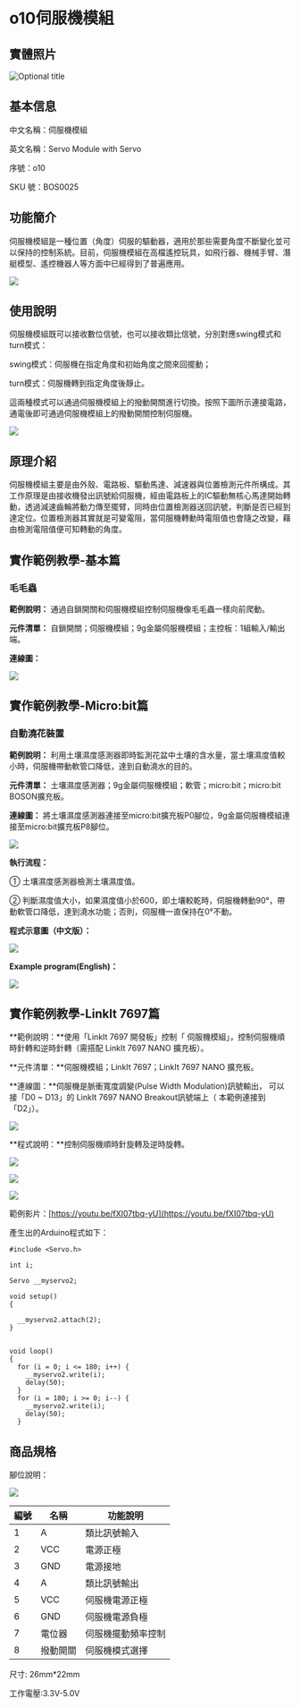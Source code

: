 # o10伺服機模組

## 實體照片

![Optional title](<../../../.gitbook/assets/boson-duo-ji-kong-zhi-mo-kuai-shi-wu-tu (1).jpg>)

## 基本信息

中文名稱：伺服機模組

英文名稱：Servo Module with Servo

序號：o10

SKU 號：BOS0025

## 功能簡介

伺服機模組是一種位置（角度）伺服的驅動器，適用於那些需要角度不斷變化並可以保持的控制系統。目前，伺服機模組在高檔遙控玩具，如飛行器、機械手臂、潛艇模型、遙控機器人等方面中已經得到了普遍應用。

![](../../../.gitbook/assets/servo_module_with_servo_intro.png)

## 使用說明

伺服機模組既可以接收數位信號，也可以接收類比信號，分別對應swing模式和turn模式：

swing模式：伺服機在指定角度和初始角度之間來回擺動；

turn模式：伺服機轉到指定角度後靜止。

這兩種模式可以通過伺服機模組上的撥動開關進行切換。按照下圖所示連接電路，通電後即可通過伺服機模組上的撥動開關控制伺服機。

![](<../../../.gitbook/assets/servo_module_with_servo_ui (2) (2) (2) (2) (1).png>)

## 原理介紹

伺服機模組主要是由外殼、電路板、驅動馬達、減速器與位置檢測元件所構成。其工作原理是由接收機發出訊號給伺服機，經由電路板上的IC驅動無核心馬達開始轉動，透過減速齒輪將動力傳至擺臂，同時由位置檢測器送回訊號，判斷是否已經到達定位。位置檢測器其實就是可變電阻，當伺服機轉動時電阻值也會隨之改變，藉由檢測電阻值便可知轉動的角度。

## 實作範例教學-基本篇

### **毛毛蟲**

**範例說明：** 通過自鎖開關和伺服機模組控制伺服機像毛毛蟲一樣向前爬動。

**元件清單：** 自鎖開關；伺服機模組；9g金屬伺服機模組；主控板：1組輸入/輸出端。

**連線圖：**

![](<../../../.gitbook/assets/boson\_自锁开关\_应用样例4\_连线图 (4) (4) (4) (3).png>)

## 實作範例教學-Micro:bit篇

### **自動澆花裝置**

**範例說明：** 利用土壤濕度感測器即時監測花盆中土壤的含水量，當土壤濕度值較小時，伺服機帶動軟管口降低，達到自動澆水的目的。

**元件清單：** 土壤濕度感測器；9g金屬伺服機模組；軟管；micro:bit；micro:bit BOSON擴充板。

**連線圖：** 將土壤濕度感測器連接至micro:bit擴充板P0腳位，9g金屬伺服機模組連接至micro:bit擴充板P8腳位。

![](<../../../.gitbook/assets/boson9g-jin-shu-duo-ji-mo-kuai-zi-dong-jiao-hua-zhuang-zhi-lian-xian-tu (2) (2) (2) (2) (1).png>)

**執行流程：**

① 土壤濕度感測器檢測土壤濕度值。

② 判斷濕度值大小，如果濕度值小於600，即土壤較乾時，伺服機轉動90°，帶動軟管口降低，達到澆水功能；否則，伺服機一直保持在0°不動。

**程式示意圖（中文版）：**

![](../../../.gitbook/assets/servo_module_with_servo_prg_ch_tw.png)

**Example program(English)：**

![](../../../.gitbook/assets/boson\_舵机控制模块\_自动浇花装置程序示意图英文版.png)

## 實作範例教學-LinkIt 7697篇

**範例說明：**使用「LinkIt 7697 開發板」控制「 伺服機模組」，控制伺服機順時針轉和逆時針轉（需搭配 LinkIt 7697 NANO 擴充板）。

**元件清單：**伺服機模組；LinkIt 7697；LinkIt 7697 NANO 擴充板。

**連線圖：**伺服機是脈衝寬度調變(Pulse Width Modulation)訊號輸出， 可以接「D0 \~ D13」的 LinkIt 7697 NANO Breakout訊號端上（ 本範例連接到「D2」）。

![](../../../.gitbook/assets/servo_module\_7697\_1.jpg)

**程式說明：**控制伺服機順時針旋轉及逆時旋轉。

![](../../../.gitbook/assets/servo_module\_7697\_2.jpg)

![](../../../.gitbook/assets/servo_module\_7697\_3.jpg)

![](../../../.gitbook/assets/servo_module\_7697\_4.jpg)

範例影片：[https://youtu.be/fXI07tbq-yU](https://youtu.be/fXI07tbq-yU)

產生出的Arduino程式如下：

```
#include <Servo.h>

int i;

Servo __myservo2;

void setup()
{

  __myservo2.attach(2);
}


void loop()
{
  for (i = 0; i <= 180; i++) {
    __myservo2.write(i);
    delay(50);
  }
  for (i = 180; i >= 0; i--) {
    __myservo2.write(i);
    delay(50);
  }
```

## 商品規格

腳位說明：

![](../../../.gitbook/assets/servo_module_with_servo_spec.png)

| **編號** | **名稱** | **功能說明**  |
| ------ | ------ | --------- |
| 1      | A      | 類比訊號輸入    |
| 2      | VCC    | 電源正極      |
| 3      | GND    | 電源接地      |
| 4      | A      | 類比訊號輸出    |
| 5      | VCC    | 伺服機電源正極   |
| 6      | GND    | 伺服機電源負極   |
| 7      | 電位器    | 伺服機擺動頻率控制 |
| 8      | 撥動開關   | 伺服機模式選擇   |

尺寸: 26mm\*22mm

工作電壓:3.3V-5.0V
